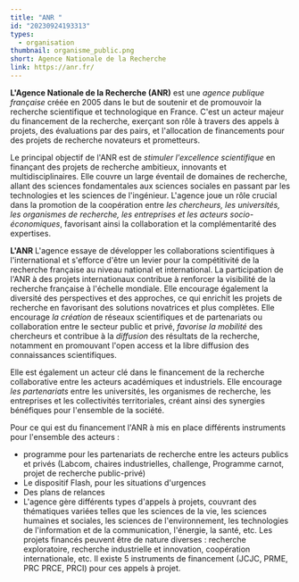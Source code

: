 ```yaml
---
title: "ANR "
id: "20230924193313"
types:
  - organisation
thumbnail: organisme_public.png
short: Agence Nationale de la Recherche
link: https://anr.fr/
---
```


**L'Agence Nationale de la Recherche (ANR)** est une *agence publique française* créée en 2005 dans le but de soutenir et de promouvoir la recherche scientifique et technologique en France. C'est un acteur majeur du financement de la recherche, exerçant son rôle à travers des appels à projets, des évaluations par des pairs, et l'allocation de financements pour des projets de recherche novateurs et prometteurs.

Le principal objectif de l'ANR est de *stimuler l'excellence scientifique* en finançant des projets de recherche ambitieux, innovants et multidisciplinaires. Elle couvre un large éventail de domaines de recherche, allant des sciences fondamentales aux sciences sociales en passant par les technologies et les sciences de l'ingénieur. L'agence joue un rôle crucial dans la promotion de la coopération entre *les chercheurs, les universités, les organismes de recherche, les entreprises et les acteurs socio-économiques*, favorisant ainsi la collaboration et la complémentarité des expertises.

**L'ANR** L'agence essaye de développer les collaborations scientifiques à l'international et s'efforce d'être un levier pour la compétitivité de la recherche française au niveau national et international. La participation de l'ANR à des projets internationaux contribue à renforcer la visibilité de la recherche française à l'échelle mondiale. Elle encourage également la diversité des perspectives et des approches, ce qui enrichit les projets de recherche en favorisant des solutions novatrices et plus complètes. Elle encourage *la création* de réseaux scientifiques et de partenariats ou collaboration entre le secteur public et privé, *favorise la mobilité* des chercheurs et contribue à la *diffusion* des résultats de la recherche, notamment en promouvant l'open access et la libre diffusion des connaissances scientifiques.

Elle est également un acteur clé dans le financement de la recherche collaborative entre les acteurs académiques et industriels. Elle encourage *les partenariats* entre les universités, les organismes de recherche, les entreprises et les collectivités territoriales, créant ainsi des synergies bénéfiques pour l'ensemble de la société.

Pour ce qui est du financement l'ANR à mis en place différents instruments pour l'ensemble des acteurs : 
* programme pour les partenariats de recherche entre les acteurs publics et privés (Labcom, chaires industrielles, challenge, Programme carnot, projet de recherche public-privé)
* Le dispositif Flash, pour les situations d'urgences
* Des plans de relances 
* L'agence gère différents types d'appels à projets, couvrant des thématiques variées telles que les sciences de la vie, les sciences humaines et sociales, les sciences de l'environnement, les technologies de l'information et de la communication, l'énergie, la santé, etc. Les projets financés peuvent être de nature diverses : recherche exploratoire, recherche industrielle et innovation, coopération internationale, etc. Il existe 5 instruments de financement (JCJC, PRME, PRC PRCE, PRCI) pour ces appels à projet.



